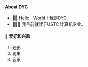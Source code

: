 #### **About DYC**

- 👋🏼 Hello，World！我是DYC
 - 👨🏻‍🎓 我目前就读于USTC,计算机专业。


#### **🚀 爱好和兴趣**

1. 观影
2. 剧集
3. 音乐


<!-- #### **💻 我的设备** -->

<!-- 1. HUAWEI  MateBook 13
2. HUAWEI  Mate 40
3. HUAWEI  FreeBuds Pro
4. HUAWEI  Band6
5. Apple  iPad 2020
6. Apple iPhone 5C
7. Apple iPhone SE
8. FL  980
9. Logitech  G102 ( Purple )
10. Logitech  K380 ( Red)
11. Logitech  M590 -->

<!-- #### **💌 联系我**

- Gmail: [eilo.pengyq@gmail.com](mailto:eilo.pengyq@gmail.com) -->

